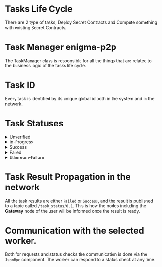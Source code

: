 # Tasks Life Cycle 
There are 2 type of tasks, Deploy Secret Contracts and Compute something with existing Secret Contracts. 

# Task Manager enigma-p2p
The TaskManager class is responsible for all the things that are related to the business logic of the tasks life cycle. 

# Task ID
Every task is identified by its unique global id both in the system and in the network.

# Task Statuses 

<details>
  <summary>Unverified</summary>
  <p>3 things needs to be verified:
    <ul>
  <li>The worker verifies it is indeed the selected worker</li>
  <li>The worker verifies the payment details</li>
  <li>The worker verifies the InputsHash</li>
  </ul>
  The task will not be even stored on disk (i.e stay in memory) until it is verified.
  </p>
</details>
<details>
  <summary>In-Progress</summary>
  <p>Once a task is verified it is sent to `enigma-core` for execution and saved on disk for the purpose of persistence and reduced RAM usage.</p>
</details>
<details>
  <summary>Success</summary>
  <p>Indicates that the task was finished successfully. Always includes a result attached.</p>
</details>
<details>
  <summary>Failed</summary>
  <p>Indicates that the task execution failed. Always includes an error message.</p>
</details>
<details>
  <summary>Ethereum-Failure</summary>
  <p>Indicates that the task failed due to a failure in the Ethereum callback.</p>
</details>

# Task Result Propagation in the network
All the task results are either `Failed` or `Success`, and the result is published to a topic called `/task_status/0.1`. 
This is how the nodes including the **Gateway** node of the user will be informed once the result is ready. 

# Communication with the selected worker. 
Both for requests and status checks the communication is done via the `JsonRpc` component. 
The worker can respond to a status check at any time. 
